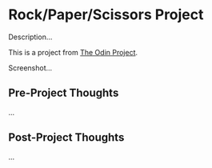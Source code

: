 # Rock/Paper/Scissors Project

Description...

This is a project from [The Odin Project](https://www.theodinproject.com/courses/web-development-101/lessons/rock-paper-scissors).

Screenshot...

## Pre-Project Thoughts

...

## Post-Project Thoughts

...
